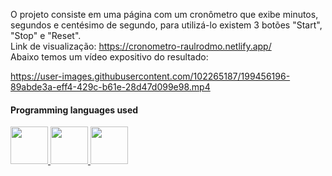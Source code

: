 O projeto consiste em uma página com um cronômetro que exibe minutos, segundos e centésimo de segundo, para utilizá-lo existem 3 botões "Start", "Stop" e "Reset".
<br>
Link de visualização: https://cronometro-raulrodmo.netlify.app/
<br>
Abaixo temos um vídeo expositivo do resultado:

https://user-images.githubusercontent.com/102265187/199456196-89abde3a-eff4-429c-b61e-28d47d099e98.mp4

#### Programming languages used
<div>
      <a href="https://github.com/raulrodmo">
            <img id="html" src="https://cdn-icons-png.flaticon.com/512/1051/1051277.png" width="60" height="60"/>
            <img id="css" src="https://cdn-icons-png.flaticon.com/512/732/732190.png" width="60" height="60"/>
            <img id="js" src="https://cdn-icons-png.flaticon.com/512/1199/1199124.png" width="60" height="60"/>
</div>
